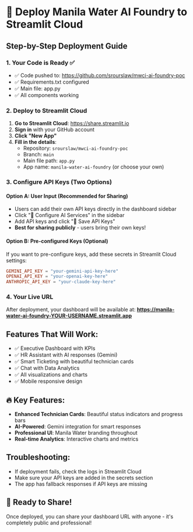 # 🚀 Deploy Manila Water AI Foundry to Streamlit Cloud

## Step-by-Step Deployment Guide

### 1. Your Code is Ready ✅
- ✅ Code pushed to: https://github.com/srourslaw/mwci-ai-foundry-poc
- ✅ Requirements.txt configured
- ✅ Main file: app.py
- ✅ All components working

### 2. Deploy to Streamlit Cloud

1. **Go to Streamlit Cloud**: https://share.streamlit.io
2. **Sign in** with your GitHub account
3. **Click "New App"** 
4. **Fill in the details**:
   - Repository: `srourslaw/mwci-ai-foundry-poc`
   - Branch: `main`
   - Main file path: `app.py`
   - App name: `manila-water-ai-foundry` (or choose your own)

### 3. Configure API Keys (Two Options)

#### Option A: User Input (Recommended for Sharing)
- Users can add their own API keys directly in the dashboard sidebar
- Click "🤖 Configure AI Services" in the sidebar
- Add API keys and click "💾 Save API Keys"
- **Best for sharing publicly** - users bring their own keys!

#### Option B: Pre-configured Keys (Optional)
If you want to pre-configure keys, add these secrets in Streamlit Cloud settings:
```toml
GEMINI_API_KEY = "your-gemini-api-key-here"
OPENAI_API_KEY = "your-openai-key-here"
ANTHROPIC_API_KEY = "your-claude-key-here"
```

### 4. Your Live URL
After deployment, your dashboard will be available at:
**https://manila-water-ai-foundry-YOUR-USERNAME.streamlit.app**

## Features That Will Work:
- ✅ Executive Dashboard with KPIs
- ✅ HR Assistant with AI responses (Gemini)
- ✅ Smart Ticketing with beautiful technician cards
- ✅ Chat with Data Analytics
- ✅ All visualizations and charts
- ✅ Mobile responsive design

## 🔥 Key Features:
- **Enhanced Technician Cards**: Beautiful status indicators and progress bars
- **AI-Powered**: Gemini integration for smart responses
- **Professional UI**: Manila Water branding throughout
- **Real-time Analytics**: Interactive charts and metrics

## Troubleshooting:
- If deployment fails, check the logs in Streamlit Cloud
- Make sure your API keys are added in the secrets section
- The app has fallback responses if API keys are missing

## 🎉 Ready to Share!
Once deployed, you can share your dashboard URL with anyone - it's completely public and professional!